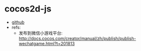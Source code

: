 # cocos2d-js
- [github](https://github.com/cocos2d)
- refs:
    - 发布到微信小游戏平台: http://docs.cocos.com/creator/manual/zh/publish/publish-wechatgame.html?t=201813
